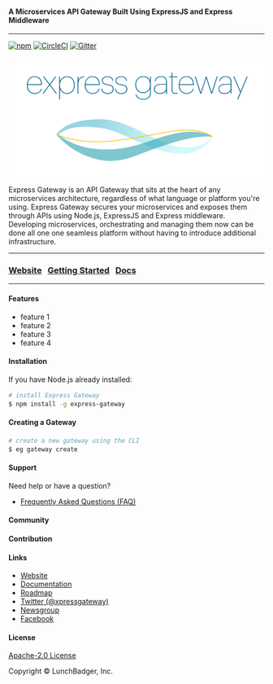 #### A Microservices API Gateway Built Using ExpressJS and Express Middleware
----

[![npm][npm-version-badge]][npm-package-url]
[![CircleCI][circleci-badge]][circleci-master-url]
[![Gitter][gitter-badge]][gitter-room-url]

[![Express-Gateway][eg-wordmark-companion]][eg-url]

Express Gateway is an API Gateway that sits at the heart of any microservices architecture, regardless of what language or platform you're using. Express Gateway secures your microservices and exposes them through APIs using Node.js, ExpressJS and Express middleware. Developing microservices, orchestrating and managing them now can be done all one one seamless platform without having to introduce additional infrastructure.

---

### [Website](http://www.express-gateway.io) &nbsp; [Getting Started](http://www.express-gateway.io/getting-started) &nbsp; [Docs](http://www.express-gateway.io/documentation)

---
#### Features
- feature 1
- feature 2
- feature 3
- feature 4

#### Installation
If you have Node.js already installed:

```bash
# install Express Gateway
$ npm install -g express-gateway
```

#### Creating a Gateway

```bash
# create a new gateway using the CLI
$ eg gateway create
```

#### Support
Need help or have a question?
- [Frequently Asked Questions (FAQ)](http://www.express-gateway.io/faq)


#### Community

#### Contribution

#### Links
- [Website](http://www.express-gateway.io/)
- [Documentation](http://www.express-gateway.io/documentation)
- [Roadmap](https://waffle.io/ExpressGateway/express-gateway)
- [Twitter (@xpressgateway)](https://twitter.com/xpress-gateway)
- [Newsgroup](https://groups.google.com/forum/#!forum/express-gateway)
- [Facebook](https://www.facebook.com/expressjsgateway)

#### License

[Apache-2.0 License](https://github.com/expressgateway/express-gateway/blob/master/LICENSE.md)  

Copyright © LunchBadger, Inc.

[comment]: <> (Links Section)
[npm-version-badge]: https://img.shields.io/npm/v/express-gateway.svg
[npm-package-url]: https://www.npmjs.com/package/express-gateway
[circleci-badge]: https://circleci.com/gh/ExpressGateway/express-gateway/tree/master.svg?style=shield&circle-token=ac6b0e86b46220da43a5ae63a267d12e81ccb2d5
[circleci-master-url]: https://circleci.com/gh/ExpressGateway/express-gateway/tree/master
[gitter-badge]: https://img.shields.io/gitter/room/expressgateway/express-gateway.svg
[gitter-room-url]: https://gitter.im/ExpressGateway/express-gateway
[eg-wordmark-companion]: logo/wordmark-and-companion-graphic/ExpressGateway_Wordmark+Companion.png
[eg-url]: https://www.express-gateway.io
